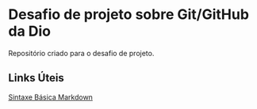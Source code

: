# Desafio de projeto sobre Git/GitHub da Dio
Repositório criado para o desafio de projeto.

## Links Úteis
[Sintaxe Básica Markdown](https://www.markdownguide.org/basic-syntax/)
